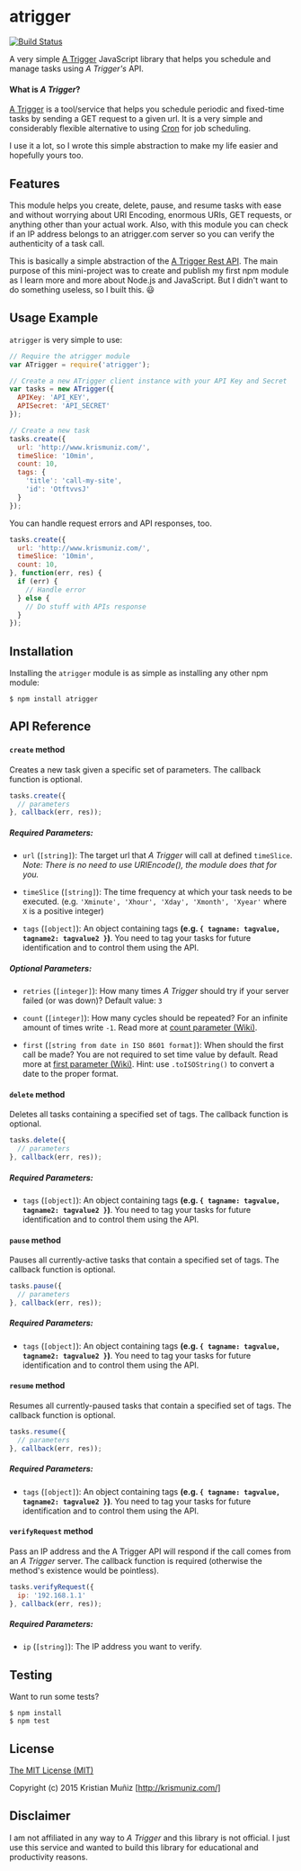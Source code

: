 # atrigger

[![Build Status](https://travis-ci.org/krismuniz/atrigger.svg?branch=master)](https://travis-ci.org/krismuniz/atrigger)

A very simple [A Trigger](http://atrigger.com) JavaScript library that helps you schedule and manage tasks using *A Trigger's* API.

#### What is *A Trigger*?

[A Trigger](http://atrigger.com) is a tool/service that helps you schedule periodic and fixed-time tasks by sending a GET request to a given url. It is a very simple and considerably flexible alternative to using [Cron](https://en.wikipedia.org/wiki/Cron) for job scheduling.

I use it a lot, so I wrote this simple abstraction to make my life easier and hopefully yours too.

## Features

This module helps you create, delete, pause, and resume tasks with ease and without worrying about URI Encoding, enormous URIs, GET requests, or anything other than your actual work. Also, with this module you can check if an IP address belongs to an atrigger.com server so you can verify the authenticity of a task call.

This is basically a simple abstraction of the [A Trigger Rest API](http://atrigger.com/docs/wiki/5/rest-api-v10). The main purpose of this mini-project was to create and publish my first npm module as I learn more and more about Node.js and JavaScript. But I didn't want to do something useless, so I built this. :smiley:

## Usage Example

`atrigger` is very simple to use:

```javascript
// Require the atrigger module
var ATrigger = require('atrigger');

// Create a new ATrigger client instance with your API Key and Secret
var tasks = new ATrigger({
  APIKey: 'API_KEY',
  APISecret: 'API_SECRET'
});

// Create a new task
tasks.create({
  url: 'http://www.krismuniz.com/',
  timeSlice: '10min',
  count: 10,
  tags: {
    'title': 'call-my-site',
    'id': 'OtftvvsJ'
  }
});
```

You can handle request errors and API responses, too.

```javascript
tasks.create({
  url: 'http://www.krismuniz.com/',
  timeSlice: '10min',
  count: 10,
}, function(err, res) {
  if (err) {
    // Handle error
  } else {
    // Do stuff with APIs response
  }
});
```

## Installation

Installing the ```atrigger``` module is as simple as installing any other npm module:

```shell
$ npm install atrigger
```

## API Reference

#### `create` method

Creates a new task given a specific set of parameters. The callback function is optional.

```javascript
tasks.create({
  // parameters
}, callback(err, res));
```

##### Required Parameters:

* `url` (`[string]`): The target url that *A Trigger* will call at defined `timeSlice`. *Note: There is no need to use URIEncode(), the module does that for you.*

* `timeSlice` (`[string]`): The time frequency at which your task needs to be executed. (e.g. `'Xminute', 'Xhour', 'Xday', 'Xmonth', 'Xyear'` where `X` is a positive integer)

* `tags` (`[object]`): An object containing tags **(e.g. `{ tagname: tagvalue, tagname2: tagvalue2 }`)**. You need to tag your tasks for future identification and to control them using the API.

##### Optional Parameters:

* `retries` (`[integer]`): How many times *A Trigger* should try if your server failed (or was down)? Default value: `3`

* `count` (`[integer]`): How many cycles should be repeated? For an infinite amount of times write `-1`. Read more at [count parameter (Wiki)](http://atrigger.com/docs/wiki/8/rest-api-v10-parameter-count).

* `first` (`[string from date in ISO 8601 format]`): When should the first call be made? You are not required to set time value by default. Read more at [first parameter (Wiki)](http://atrigger.com/docs/wiki/10/rest-api-v10-parameter-first). Hint: use `.toISOString()` to convert a date to the proper format.

#### `delete` method

Deletes all tasks containing a specified set of tags. The callback function is optional.

```javascript
tasks.delete({
  // parameters
}, callback(err, res));
```

##### Required Parameters:

* `tags` (`[object]`): An object containing tags **(e.g. `{ tagname: tagvalue, tagname2: tagvalue2 }`)**. You need to tag your tasks for future identification and to control them using the API.

#### `pause` method

Pauses all currently-active tasks that contain a specified set of tags. The callback function is optional.

```javascript
tasks.pause({
  // parameters
}, callback(err, res));
```

##### Required Parameters:

* `tags` (`[object]`): An object containing tags **(e.g. `{ tagname: tagvalue, tagname2: tagvalue2 }`)**. You need to tag your tasks for future identification and to control them using the API.

#### `resume` method

Resumes all currently-paused tasks that contain a specified set of tags. The callback function is optional.

```javascript
tasks.resume({
  // parameters
}, callback(err, res));
```

##### Required Parameters:

* `tags` (`[object]`): An object containing tags **(e.g. `{ tagname: tagvalue, tagname2: tagvalue2 }`)**. You need to tag your tasks for future identification and to control them using the API.

#### `verifyRequest` method

Pass an IP address and the A Trigger API will respond if the call comes from an *A Trigger* server. The callback function is required (otherwise the method's existence would be pointless).

```javascript
tasks.verifyRequest({
  ip: '192.168.1.1'
}, callback(err, res));
```

##### Required Parameters:

* `ip` (`[string]`): The IP address you want to verify.

## Testing

Want to run some tests?

```shell
$ npm install
$ npm test
```

## License

[The MIT License (MIT)](http://opensource.org/licenses/MIT)

Copyright (c) 2015 Kristian Muñiz [http://krismuniz.com/]

## Disclaimer

I am not affiliated in any way to *A Trigger* and this library is not official. I just use this service and wanted to build this library for educational and productivity reasons.
